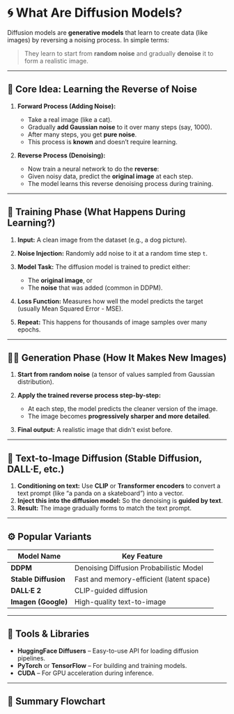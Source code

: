 # 🌀 What Are Diffusion Models?

Diffusion models are **generative models** that learn to create data (like images) by reversing a noising process. In simple terms:

> They learn to start from **random noise** and gradually **denoise** it to form a realistic image.

---

## 🧠 Core Idea: Learning the Reverse of Noise

1. **Forward Process (Adding Noise):**

   - Take a real image (like a cat).
   - Gradually **add Gaussian noise** to it over many steps (say, 1000).
   - After many steps, you get **pure noise**.
   - This process is **known** and doesn’t require learning.

2. **Reverse Process (Denoising):**

   - Now train a neural network to do the **reverse**:
   - Given noisy data, predict the **original image** at each step.
   - The model learns this reverse denoising process during training.

---

## 🧪 Training Phase (What Happens During Learning?)

1. **Input:** A clean image from the dataset (e.g., a dog picture).
2. **Noise Injection:** Randomly add noise to it at a random time step `t`.
3. **Model Task:** The diffusion model is trained to predict either:

   - The **original image**, or
   - The **noise** that was added (common in DDPM).

4. **Loss Function:** Measures how well the model predicts the target (usually Mean Squared Error - MSE).
5. **Repeat:** This happens for thousands of image samples over many epochs.

---

## 🧙‍♂️ Generation Phase (How It Makes New Images)

1. **Start from random noise** (a tensor of values sampled from Gaussian distribution).
2. **Apply the trained reverse process step-by-step:**

   - At each step, the model predicts the cleaner version of the image.
   - The image becomes **progressively sharper and more detailed**.

3. **Final output:** A realistic image that didn't exist before.

---

## 🎨 Text-to-Image Diffusion (Stable Diffusion, DALL·E, etc.)

1. **Conditioning on text:** Use **CLIP** or **Transformer encoders** to convert a text prompt (like “a panda on a skateboard”) into a vector.
2. **Inject this into the diffusion model:** So the denoising is **guided by text**.
3. **Result:** The image gradually forms to match the text prompt.

---

## ⚙️ Popular Variants

| Model Name           | Key Feature                              |
| -------------------- | ---------------------------------------- |
| **DDPM**             | Denoising Diffusion Probabilistic Model  |
| **Stable Diffusion** | Fast and memory-efficient (latent space) |
| **DALL·E 2**         | CLIP-guided diffusion                    |
| **Imagen (Google)**  | High-quality text-to-image               |

---

## 🧰 Tools & Libraries

- **HuggingFace Diffusers** – Easy-to-use API for loading diffusion pipelines.
- **PyTorch** or **TensorFlow** – For building and training models.
- **CUDA** – For GPU acceleration during inference.

---

## 📌 Summary Flowchart

